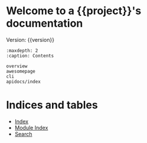 # Welcome to a {{project}}'s documentation

Version: {{version}}


```{toctree}
:maxdepth: 2
:caption: Contents

overview
awesomepage
cli
apidocs/index
```

# Indices and tables

- [Index](genindex)
- [Module Index](modindex)
- [Search](search)

